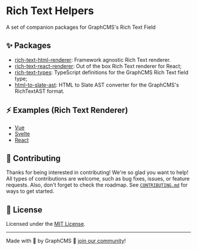 # Rich Text Helpers

A set of companion packages for GraphCMS's Rich Text Field

## ✨ Packages

- [rich-text-html-renderer](./packages/html-renderer): Framework agnostic Rich Text renderer.
- [rich-text-react-renderer](./packages/react-renderer): Out of the box Rich Text renderer for React;
- [rich-text-types](./packages/types): TypeScript definitions for the GraphCMS Rich Text field type;
- [html-to-slate-ast](./packages/html-to-slate-ast): HTML to Slate AST converter for the GraphCMS's RichTextAST format.

## ⚡️ Examples (Rich Text Renderer)

- [Vue](./examples/vue)
- [Svelte](./examples/svelte/)
- [React](./examples/react/)

## 🤝 Contributing

Thanks for being interested in contributing! We're so glad you want to help! All types of contributions are welcome, such as bug fixes, issues, or feature requests. Also, don't forget to check the roadmap. See [`CONTRIBUTING.md`](./.github/CONTRIBUTING.md) for ways to get started.

## 📝 License

Licensed under the [MIT License](./LICENSE.md).

---

Made with 💜 by GraphCMS 👋 [join our community](https://slack.graphcms.com/)!
